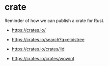# crate

Reminder of how we can publish a crate for Rust.

- https://crates.io/  
- https://crates.io/search?q=eloistree  


- https://crates.io/crates/iid
- https://crates.io/crates/wowint
